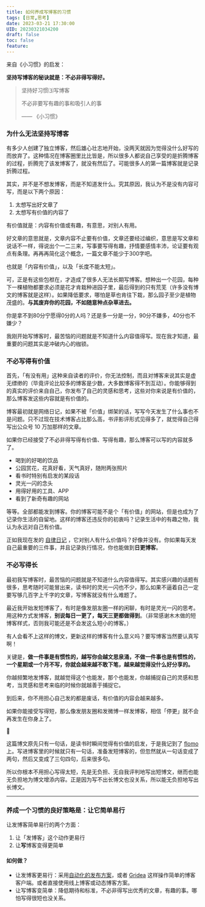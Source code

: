 ```yaml
---
title: 如何养成写博客的习惯
tags: [日常,思考]
date: 2023-03-21 17:30:00
UID: 20230321034200
draft: false
toc: false
feature: 
---
```


来自《小习惯》的启发：

**坚持写博客的秘诀就是：不必非得写得好。**

> 坚持好习惯⑶写博客
> 
> 不必非要写有趣的事和吸引人的事
> 
> —— 《小习惯》

<!--more-->

### 为什么无法坚持写博客

有多少人创建了独立博客，然后雄心壮志地开始，没两天就因为觉得没什么好写的而放弃了。这种情况在博客圈里比比皆是，所以很多人都说自己享受的是折腾博客的过程，折腾完了该发博客了，就没有然后了。可能很多人的第一篇博客就是记录折腾过程。

其实，并不是不想发博客，而是不知道发什么。究其原因，我认为不是没有内容可写，而是以下两个原因：
1. 太想写出好文章了
2. 太想写有价值的内容了


有价值就是：内容有价值或有趣，有意思，对别人有用。

好文章的意思就是，文章内容不止要有价值，文章还要经过编织，意思是写文章和说话不一样，得说出个一二三来，写事要写得有趣，抒情要感情丰沛，论证要有观点有条理。再再再简化这个概念，一篇文章不能少于300字吧。

也就是「内容有价值」，以及「长度不能太短」。

可，正是有这些包袱在，才造成了很多人无法长期写博客。想种出一个花园，每种下一棵植物都要求必须是花才肯栽种进园子里，最后得到的只有荒芜（许多没有博文的博客就是这样）。如果降低要求，哪怕是草也肯往下栽，那么园子至少是植物茂盛的。**与其废弃你的花园，不如随意种点杂草进去。**

你是拿不到80分宁愿得0分的人吗？还是多一分是一分，90分不嫌多，40分也不嫌少？

我刚开始写博客时，最苦恼的问题就是不知道什么内容值得写。现在我才知道，最重要的问题其实是冲破内心的枷锁。


### 不必写得有价值

首先，「有没有用」这种来自读者的评价，你无法控制，而且对博客来说其实是虚无缥缈的（毕竟评论比较多的博客是少数，大多数博客得不到互动）。你能够得到的真实的评价来自自己，你发布了自己的灵感和思考，这些对你来说是有价值的，那么博客发这些内容就是有价值的。

博客最初就是网络日记，如果不被「价值」绑架的话，写写今天发生了什么事也不是问题。只不过现在技术博客占比那么高，书评影评形式见得多了，就觉得自己得写出公众号 10 万加那样的文章。

如果你已经接受了不必非得写得有价值、写得有趣，那么博客可以写的内容就多了。
- 喝到的好喝的饮品
- 公园赏花，花真好看，天气真好，随附两张照片
- 看书时特别有启发的某段话
- 灵光一闪的念头
- 用得好用的工具、APP
- 看到了新奇有趣的网站

等等。全部都能发到博客。你的博客可能不是个「有价值」的网站，但是也成为了记录你生活的自留地。这样的博客还违反你的初衷吗？记录生活中的有趣之物，我认为永远对自己有价值。

正如我现在发的 [自律日记](https://lillianwho.com/posts/kill-the-procrastination-day1/) ，它对别人有什么价值吗？好像并没有。你如果每天发自己最重要的三件事，并且记录执行情况，你也能做到**日更博客**。

### 不必写得长

最初我写博客时，最苦恼的问题就是不知道什么内容值得写。其实感兴趣的话题有很多，思考随时可能冒出来，读书时的灵光一闪也不少，那么如果不逼着自己一定要写够几百字上千字的文章，写博客就没有什么难题了。

最近我开始发短博客了，有时是像发朋友圈一样的闲聊，有时是灵光一闪的思考。用这种方式发博客，**别说每日一更了，每天三更都做得到**。（非常感谢木木做的短博客样式，否则我可能还是不会发这么短小的博客。）

有人会看不上这样的博文，更新这样的博客有什么意义吗？要写博客当然要认真写啊！

关键是，**做一件事是有惯性的，越写你会越文思泉涌，不做一件事也是有惯性的，一个星期或一个月不写，你就会越来越不敢下笔，越来越觉得没什么好分享的。**

你越频繁地发博客，就越觉得这个也能发，那个也能发，你越捕捉自己的灵感和思考，当灵感和思考来临的时候你就越善于捕捉它。

到后来，你不用担心自己发的都是废话，有价值的内容会越来越多。


如果你能接受写得短，那么像发朋友圈和发微博一样发博客，相信「停更」就不会再发生在你身上了。

🌵

这篇博文原先只有一句话，是读书时瞬间觉得有价值的启发，于是我记到了 [flomo](https://lillianwho.com/posts/wo-cheng-ren-wo-cuo-dai-liao-flomo/) 上。写进博客里的时候就只有一句话，准备发短博客的，但忽然就从一句话变成了两句，然后又变成了三句四句，后来很多句。

所以你根本不用担心写得太短，先是无负担、无自我评判地写出短博文，继而也能无负担地为博文增添内容。正是因为写不出长博文也没关系，所以能无负担地写出长博文。


---

### 养成一个习惯的良好策略是：让它简单易行

让发博客简单易行的两个方面：
1.  让「发博客」这个动作更易行
2.  让**写**博客变得更简单

#### 如何做？

-   让发博客更易行：采用[自动化的发布方案](https://lillianwho.com/posts/obsidian-hugo-cloudflare/)，或者 [Gridea](https://open.gridea.dev) 这样操作简单的博客客户端。或者直接使用线上博客或动态博客方案。
-   让写博客变简单：降低期待和标准，不必非得写出优秀的文章，有趣的事。哪怕写得很短也没关系。